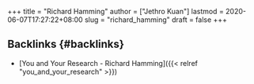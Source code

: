 +++
title = "Richard Hamming"
author = ["Jethro Kuan"]
lastmod = 2020-06-07T17:27:22+08:00
slug = "richard_hamming"
draft = false
+++

## Backlinks {#backlinks}

- [You and Your Research - Richard Hamming]({{< relref "you_and_your_research" >}})
